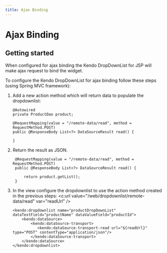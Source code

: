```yaml
---
title: Ajax Binding
---
```


# Ajax Binding

## Getting started

When configured for ajax binding the Kendo DropDownList for JSP will make ajax request to bind the widget.

To configure the Kendo DropDownList for ajax binding follow these steps (using Spring MVC framework):

1.  Add a new action method which will return data to populate the dropdownlist:

        @Autowired
        private ProductDao product;

        @RequestMapping(value = "/remote-data/read", method = RequestMethod.POST)
        public @ResponseBody List<?> DataSourceResult read() {

        }

3. Return the result as JSON.

        @RequestMapping(value = "/remote-data/read", method = RequestMethod.POST)
        public @ResponseBody List<?> DataSourceResult read() {

            return product.getList();
        }

5.  In the view configure the dropdownlist to use the action method created in the previous steps:
        <c:url value="/web/dropdownlist/remote-data/read" var="readUrl" />

        <kendo:dropdownlist name="productDropDownList" dataTextField="productName" dataValueField="productId">
            <kendo:dataSource>
                <kendo:dataSource-transport>
                   <kendo:dataSource-transport-read url="${readUrl}" type="POST" contentType="application/json"/>
                </kendo:dataSource-transport>
            </kendo:dataSource>
        </kendo:dropdownlist>
